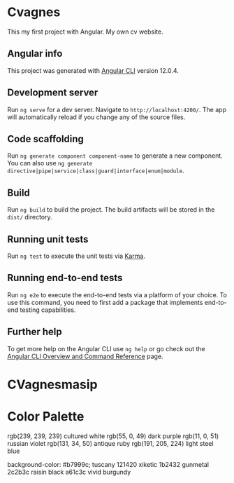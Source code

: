 # Cvagnes

This my first project with Angular. My own cv website. 

## Angular info 

This project was generated with [Angular CLI](https://github.com/angular/angular-cli) version 12.0.4.

## Development server

Run `ng serve` for a dev server. Navigate to `http://localhost:4200/`. The app will automatically reload if you change any of the source files.

## Code scaffolding

Run `ng generate component component-name` to generate a new component. You can also use `ng generate directive|pipe|service|class|guard|interface|enum|module`.

## Build

Run `ng build` to build the project. The build artifacts will be stored in the `dist/` directory.

## Running unit tests

Run `ng test` to execute the unit tests via [Karma](https://karma-runner.github.io).

## Running end-to-end tests

Run `ng e2e` to execute the end-to-end tests via a platform of your choice. To use this command, you need to first add a package that implements end-to-end testing capabilities.

## Further help

To get more help on the Angular CLI use `ng help` or go check out the [Angular CLI Overview and Command Reference](https://angular.io/cli) page.
# CVagnesmasip

# Color Palette
rgb(239, 239, 239) cultured white
rgb(55, 0, 49) dark purple
rgb(11, 0, 51) russian violet
rgb(131, 34, 50) antique ruby
rgb(191, 205, 224) light steel blue

background-color: #b7999c; tuscany
121420 xiketic
1b2432  gunmetal
2c2b3c raisin black
a61c3c vivid burgundy
